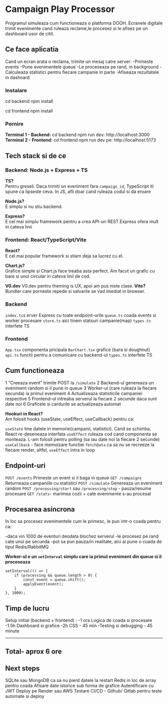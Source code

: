 # Campaign Play Processor

Programul simuleaza cum functioneaza o platforma DOOH. Ecranele digitale trimit
evenimente cand ruleaza reclame,le procesez si le afisez pe un dashboard usor de
citit.

## Ce face aplicatia

Cand un ecran arata o reclama, trimite un mesaj catre server: 
-Primeste events
-Pune evenimentele queue 
-Le proceseaza pe rand, in background 
-Calculeaza statistici pentru fiecare campanie in parte 
-Afiseaza rezultatele in dashoard

### Instalare
cd backend 
npm install 

cd frontend 
npm install

### Pornire
**Terminal 1 - Backend:** cd backend npm run dev: http://localhost:3000
**Terminal 2 - Frontend:** cd frontend npm run dev pe: http://localhost:5173

## Tech stack si de ce

### Backend: Node.js + Express + TS

**TS?**  
Pentru greseli. Daca trimiti un eveniment fara `campaign_id`, TypeScript iti
spune ca lipseste ceva. In JS, afli doar cand ruleaza codul si da eroare

**Node.js?**  
E simplu si nu stiu backend.

**Express?**  
E cel mai simplu framework pentru a crea API-uri REST.Express ofera mult in
cateva linii

### Frontend: React/TypeScript/Vite

**React?**  
E cel mai popular framework si stiam deja sa lucrez cu el.

**Chart.js?**  
Grafice simple si Chart.js face treaba asta perfect. Am facut un grafic cu bare
si unul circular in cateva linii de cod.

**V0.dev** V0.dev pentru theming is UX, apoi am pus niste clase. **Vite?**  
Bundler care porneste repede si salvarile se vad imediat in browser.

### Backend

`index.ts`s erver Express cu toate endpoint-urile `queue.ts` coada events si
worker procesare `store.ts` aici tinem statsuri campanie(map) `types.ts`
interfete TS

### Frontend

`App.tsx` componenta pricipala `BarChart.tsx` grafice (bara si doughnut)
`api.ts` functii pentru a comunicare cu backend-ul `types.ts` interfete TS

## Cum functioneaza

1 "Creeaza event" trimite POST la `/simulate` 
2 Backend-ul genereaza un eveniment random si il pune in queue 
3 Worker-ul (care ruleaza la fiecare secunda) ia primul eveniment 
4 Actualizeaza statisticile campaniei respective 
5 Frontend-ul intreaba serverul la fiecare 2 secunde daca sunt date noi 
6 Graficele si cardurile se actualizeaza automat

**Hookuri in React?**  
Am folosit hooks (useState, useEffect, useCallback) pentru ca:

`useState` tine datele in memorie(campanii, statistici). Cand se schimba, React re-deseneaza interfata
`useEffect` ruleaza cod cand componenta se monteaza. L-am folosit pentru polling (sa iau date noi la fiecare 2 secunde)
`useCallback` - face memoizare functiei `fetchData` ca sa nu se recreeze la fiecare render, altfel, `useEffect` intra in loop

  ## Endpoint-uri

`POST /events` Primeste un event si il baga in queue 
`GET /campaigns` Returneaza campaniile cu statistici 
`POST /simulate` Genereaza un eveniment random
`POST /processing/start` sau `/processing/stop` - pauza/resume procesare
`GET /stats`- marimea cozii + cate evenimente s-au procesat

## Procesarea asincrona

In loc sa procesez evenimentele cum le primesc, le pun intr-o coada pentru ca:

-daca vin 1000 de eventuri deodata blochez serverul 
-le procesez pe rand cate unul pe secunda 
-pot sa pun pauza/in realitate, aici ai pune o coada de tipul Redis/RabbitMQ

**Worker-ul e un `setInterval` simplu care ia primul eveniment din queue si il
proceseaza**

```
setInterval(() => {
	if (processing && queue.length > 0) {
		const event = queue.shift();
		applyEvent(event);
	}
}, 1000);
```

## Timp de lucru

Setup initial (backend + frontend) : 
-1 ora Logica de coada si procesare 
-1.5h Dashboard si grafice
-2h CSS - 45 min
-Testing si debugging - 45 minute

------------------
Total- aprox 6 ore
------------------



## Next steps
SQLite sau MongoDB ca sa nu pierd datele la restart Redis in loc de array pentru
coada Afisare date istorice sub forma de grafice Autentificare cu JWT Deploy pe
Render sau AWS Testare CI/CD - Github/ Gitlab pentru teste automate si deploy
